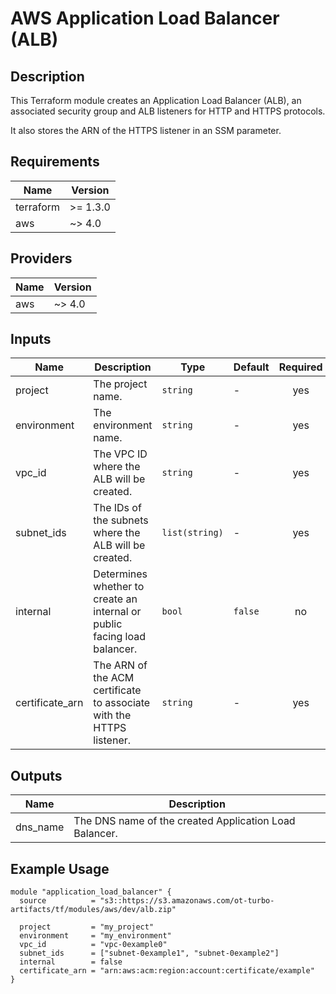 # AWS Application Load Balancer (ALB)

## Description

This Terraform module creates an Application Load Balancer (ALB), an associated security group and ALB listeners for HTTP and HTTPS protocols.

It also stores the ARN of the HTTPS listener in an SSM parameter.

## Requirements

| Name | Version |
|------|---------|
| terraform | >= 1.3.0 |
| aws | ~> 4.0 |

## Providers

| Name | Version |
|------|---------|
| aws | ~> 4.0 |

## Inputs

| Name | Description | Type | Default | Required |
|------|-------------|------|---------|:--------:|
| project | The project name. | `string` | - | yes |
| environment | The environment name. | `string` | - | yes |
| vpc_id | The VPC ID where the ALB will be created. | `string` | - | yes |
| subnet_ids | The IDs of the subnets where the ALB will be created. | `list(string)` | - | yes |
| internal | Determines whether to create an internal or public facing load balancer. | `bool` | `false` | no |
| certificate_arn | The ARN of the ACM certificate to associate with the HTTPS listener. | `string` | - | yes |

## Outputs

| Name | Description |
|------|-------------|
| dns_name | The DNS name of the created Application Load Balancer. |

## Example Usage

```hcl
module "application_load_balancer" {
  source          = "s3::https://s3.amazonaws.com/ot-turbo-artifacts/tf/modules/aws/dev/alb.zip"

  project         = "my_project"
  environment     = "my_environment"
  vpc_id          = "vpc-0example0"
  subnet_ids      = ["subnet-0example1", "subnet-0example2"]
  internal        = false
  certificate_arn = "arn:aws:acm:region:account:certificate/example"
}
```

